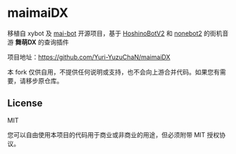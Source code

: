 # maimaiDX

移植自 xybot 及 [mai-bot](https://github.com/Diving-Fish/mai-bot) 开源项目，基于 [HoshinoBotV2](https://github.com/Ice-Cirno/HoshinoBot) 和 [nonebot2](https://v2.nonebot.dev) 的街机音游 **舞萌DX** 的查询插件

项目地址：https://github.com/Yuri-YuzuChaN/maimaiDX

本 fork 仅供自用，不提供任何说明或支持，也不会向上游合并代码。如果您有需要，请移步原仓库。

## License

MIT

您可以自由使用本项目的代码用于商业或非商业的用途，但必须附带 MIT 授权协议。
